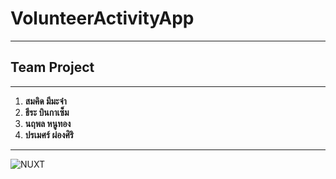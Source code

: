 # VolunteerActivityApp
---
## Team Project
---
1. **สมคิด  มีมะจ๋า**
2. **ธีระ  บินกาเซ็ม**
3. **นฤพล  หนูทอง**
4. **ปรเมศร์  ผ่องศิริ**
---
![NUXT ](https://i.imgur.com/PzEm5j2.png)
